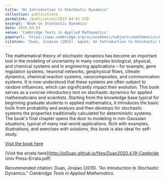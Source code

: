```yaml
---
title: "An Introduction to Stochastic Dynamics"
collection: publications
permalink: /publication/2015-04-01-ISD
excerpt: 'Book on Stochastic Dynamics'
date: 2015-04-01
venue: 'Cambridge Texts in Applied Mathematics'
paperurl: 'https://www.cambridge.org/us/academic/subjects/mathematics/mathematical-modelling-and-methods/introduction-stochastic-dynamics?format=PB'
citation: 'Duan, Jinqiao (2015). &quot; An Introduction to Stochastic Dynamics.&quot; <i>Cambridge Texts in Applied Mathematics</i>.'
---
```


The mathematical theory of stochastic dynamics has become an important tool in the modeling of uncertainty in many complex biological, physical, and chemical systems and in engineering applications – for example, gene regulation systems, neuronal networks, geophysical flows, climate dynamics, chemical reaction systems, nanocomposites, and communication systems. It is now understood that these systems are often subject to random influences, which can significantly impact their evolution. This book serves as a concise introductory text on stochastic dynamics for applied mathematicians and scientists. Starting from the knowledge base typical for beginning graduate students in applied mathematics, it introduces the basic tools from probability and analysis and then develops for stochastic systems the properties traditionally calculated for deterministic systems. The book's final chapter opens the door to modeling in non-Gaussian situations, typical of many real-world applications. Rich with examples, illustrations, and exercises with solutions, this book is also ideal for self-study.

[Visit the book here](https://www.cambridge.org/us/academic/subjects/mathematics/mathematical-modelling-and-methods/introduction-stochastic-dynamics?format=PB)

[Visit the errata here](http://jqDuan.github.io/files/Duan2020.4.19-Cambride Univ Press-Errata.pdf)

Recommended citation: Duan, Jinqiao (2015). "An Introduction to Stochastic Dynamics." <i>Cambridge Texts in Applied Mathematics</i>.
